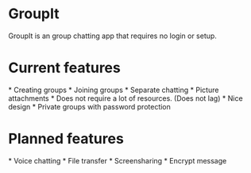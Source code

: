 <h1>GroupIt</h1>

GroupIt is an group chatting app that requires no login or setup. 

<h1>Current features</h1>
* Creating groups
* Joining groups
* Separate chatting
* Picture attachments
* Does not require a lot of resources. (Does not lag)
* Nice design
* Private groups with password protection


<h1>Planned features</h1>
* Voice chatting
* File transfer
* Screensharing
* Encrypt message
